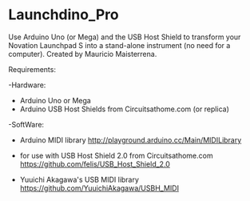 # Launchdino_Pro
Use Arduino Uno (or Mega) and the USB Host Shield to transform your Novation Launchpad S into a stand-alone instrument (no need for a computer). Created by Mauricio Maisterrena.
  
 Requirements:
 
 -Hardware:
 * Arduino Uno or Mega
 * Arduino USB Host Shields from Circuitsathome.com (or replica)
  
 -SoftWare:
 * Arduino MIDI library
   http://playground.arduino.cc/Main/MIDILibrary
  
 * for use with USB Host Shield 2.0 from Circuitsathome.com
   https://github.com/felis/USB_Host_Shield_2.0
 
 * Yuuichi Akagawa's USB MIDI library
   https://github.com/YuuichiAkagawa/USBH_MIDI
